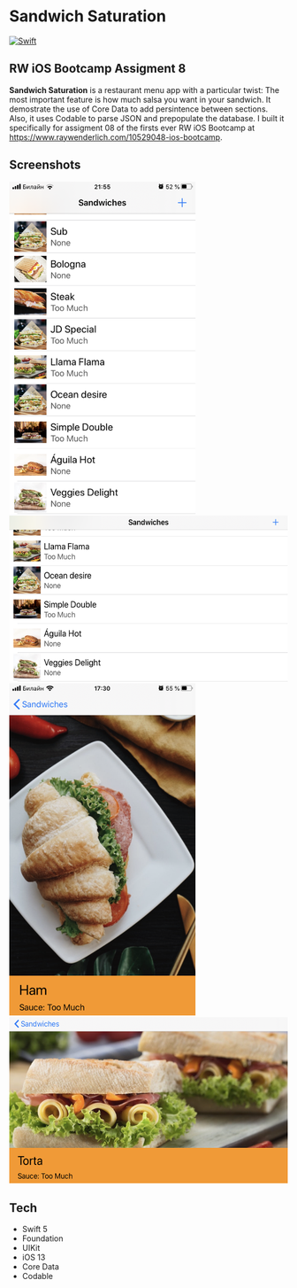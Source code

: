 <!-- Header -->
<h1>Sandwich Saturation</h1>

[![Swift](https://img.shields.io/badge/Swift-5.0-orange.svg?longCache=true&style=flat&logo=swift)](https://www.swift.org)

<!-- Body -->
## RW iOS Bootcamp Assigment 8

**Sandwich Saturation**  is a restaurant menu app with a particular twist: The most important feature is how much salsa you want in your sandwich.  It demostrate the use of Core Data to add persintence between sections. Also, it uses Codable to parse JSON and prepopulate the database. I built it specifically for assigment 08 of the firsts ever RW iOS Bootcamp at https://www.raywenderlich.com/10529048-ios-bootcamp.


## Screenshots

<p align="left">
  <kbd><img src="Screenshots/sandwich-ver.png" height="600"></kbd>
  <kbd><img src="Screenshots/sandwich-hor.png" height="300"></kbd>
  <kbd><img src="Screenshots/sandwich-detail-ver.png" height="600"></kbd>
  <kbd><img src="Screenshots/sandwich-detail-hor.png" height="300"></kbd>
</p>


<!-- Footer -->
## Tech
- Swift 5
- Foundation
- UIKit
- iOS 13
- Core Data
- Codable
